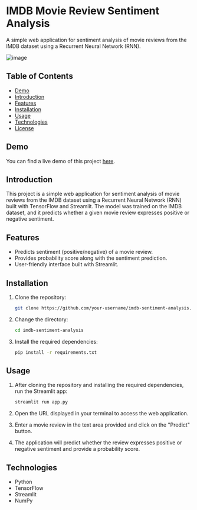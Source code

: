 # IMDB Movie Review Sentiment Analysis

A simple web application for sentiment analysis of movie reviews from the IMDB dataset using a Recurrent Neural Network (RNN).

![image](https://github.com/iamsandeeprSand/IMDB_MovieReviewSentimentAnalysis/assets/139530620/87d9346f-67d8-493d-ad34-e1f0950f7625)


## Table of Contents

- [Demo](#demo)
- [Introduction](#introduction)
- [Features](#features)
- [Installation](#installation)
- [Usage](#usage)
- [Technologies](#technologies)
- [License](#license)

## Demo

You can find a live demo of this project [here](#).

## Introduction

This project is a simple web application for sentiment analysis of movie reviews from the IMDB dataset using a Recurrent Neural Network (RNN) built with TensorFlow and Streamlit. The model was trained on the IMDB dataset, and it predicts whether a given movie review expresses positive or negative sentiment.

## Features

- Predicts sentiment (positive/negative) of a movie review.
- Provides probability score along with the sentiment prediction.
- User-friendly interface built with Streamlit.

## Installation

1. Clone the repository:

   ```bash
   git clone https://github.com/your-username/imdb-sentiment-analysis.git
   ```

2. Change the directory:

   ```bash
   cd imdb-sentiment-analysis
   ```

3. Install the required dependencies:

   ```bash
   pip install -r requirements.txt
   ```

## Usage

1. After cloning the repository and installing the required dependencies, run the Streamlit app:

   ```bash
   streamlit run app.py
   ```

2. Open the URL displayed in your terminal to access the web application.
3. Enter a movie review in the text area provided and click on the "Predict" button.
4. The application will predict whether the review expresses positive or negative sentiment and provide a probability score.

## Technologies

- Python
- TensorFlow
- Streamlit
- NumPy
